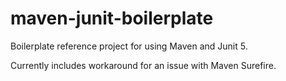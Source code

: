 # maven-junit-boilerplate

Boilerplate reference project for using Maven and Junit 5.

Currently includes workaround for an issue with Maven Surefire.
